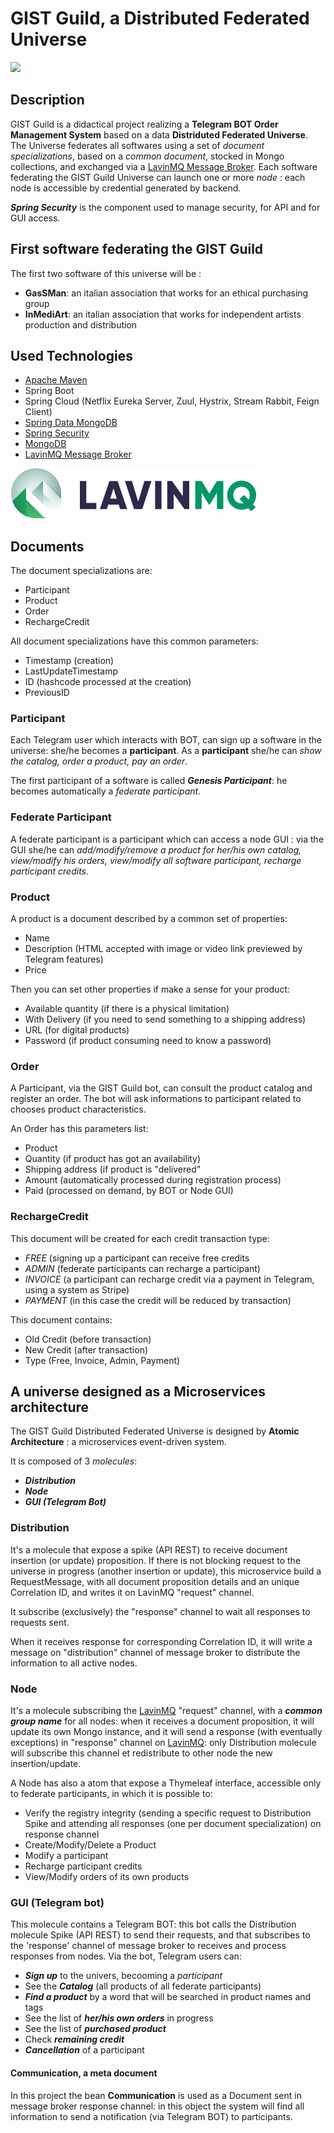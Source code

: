# GIST Guild, a Distributed Federated Universe
<img src="src/main/resources/images/gist.png" width="200">

## Description
GIST Guild is a didactical project realizing a **Telegram BOT Order Management System** based on a data **Distriduted Federated Universe**.
The Universe federates all softwares using a set of *document specializations*, based on a *common document*, stocked in Mongo collections, and exchanged via a [LavinMQ Message Broker](https://lavinmq.com/).
Each software federating the GIST Guild Universe can launch one or more *node* : each node is accessible by credential generated by backend.

***Spring Security*** is the component used to manage security, for API and for GUI access.

## First software federating the GIST Guild
The first two software of this universe will be : 
- **GasSMan**: an italian association that works for an ethical purchasing group
- **InMediArt**: an italian association that works for independent artists production and distribution  

## Used Technologies
- [Apache Maven](https://maven.apache.org/)
- Spring Boot
- Spring Cloud (Netflix Eureka Server, Zuul, Hystrix, Stream Rabbit, Feign Client)
- [Spring Data MongoDB](https://spring.io/projects/spring-data-mongodb)
- [Spring Security](https://spring.io/projects/spring-security)
- [MongoDB](https://www.mongodb.com/) 
- [LavinMQ Message Broker](https://lavinmq.com/)

![LavinMQ logo](src/main/resources/images/logo-lavinmq.png?raw=true)

## Documents 
The document specializations are:
- Participant
- Product
- Order
- RechargeCredit

All document specializations have this common parameters:
- Timestamp (creation)
- LastUpdateTimestamp
- ID (hashcode processed at the creation)
- PreviousID

### Participant
Each Telegram user which interacts with BOT, can sign up a software in the universe: she/he becomes a **participant**.
As a **participant** she/he can *show the catalog, order a product, pay an order*.

The first participant of a software is called ***Genesis Participant***: he becomes automatically a *federate participant*.

### Federate Participant 
A federate participant is a participant which can access a node GUI : via the GUI she/he can *add/modify/remove a product for her/his own catalog, view/modify his orders, view/modify all software participant, recharge participant credits*.

### Product 
A product is a document described by a common set of properties:
- Name
- Description (HTML accepted with image or video link previewed by Telegram features)
- Price

Then you can set other properties if make a sense for your product:
- Available quantity (if there is a physical limitation)
- With Delivery (if you need to send something to a shipping address)
- URL (for digital products)
- Password (if product consuming need to know a password)

### Order
A Participant, via the GIST Guild bot, can consult the product catalog and register an order.
The bot will ask informations to participant related to chooses product characteristics.

An Order has this parameters list:
- Product
- Quantity (if product has got an availability)
- Shipping address (if product is "delivered"
- Amount (automatically processed during registration process)
- Paid (processed on demand, by BOT or Node GUI)

### RechargeCredit
This document will be created for each credit transaction type:
- *FREE* (signing up a participant can receive free credits
- *ADMIN* (federate participants can recharge a participant)
- *INVOICE* (a participant can recharge credit via a payment in Telegram, using a system as Stripe)
- *PAYMENT* (in this case the credit will be reduced by transaction)

This document contains:
- Old Credit (before transaction)
- New Credit (after transaction)
- Type (Free, Invoice, Admin, Payment)

## A universe designed as a Microservices architecture 
The GIST Guild Distributed Federated Universe is designed by **Atomic Architecture** : a microservices event-driven system.

It is composed of 3 *molecules*:
- ***Distribution***
- ***Node***
- ***GUI (Telegram Bot)***

### Distribution
It's a molecule that expose a spike (API REST) to receive document insertion (or update) proposition.
If there is not blocking request to the universe in progress (another insertion or update), this microservice build a RequestMessage, with all document proposition details and an unique Correlation ID, and writes it on LavinMQ "request" channel.

It subscribe (exclusively) the "response" channel to wait all responses to requests sent.

When it receives response for corresponding Correlation ID, it will write a message on "distribution" channel of message broker to distribute the information to all active nodes.

### Node
It's a molecule subscribing the [LavinMQ](https://lavinmq.com/) "request" channel, with a ***common group name*** for all nodes: when it receives a document proposition, it will update its own Mongo instance, and it will send a response (with eventually exceptions) in "response" channel on [LavinMQ](https://lavinmq.com/): only Distribution molecule will subscribe this channel et redistribute to other node the new insertion/update.

A Node has also a atom that expose a Thymeleaf interface, accessible only to federate participants, in which it is possible to:
- Verify the registry integrity (sending a specific request to Distribution Spike and attending all responses (one per document specialization) on response channel
- Create/Modify/Delete a Product
- Modify a participant 
- Recharge participant credits
- View/Modify orders of its own products

### GUI (Telegram bot)
This molecule contains a Telegram BOT: this bot calls the Distribution molecule Spike (API REST) to send their requests, and that subscribes to the 'response' channel of message broker to receives and process responses from nodes.
Via the bot, Telegram users can:
- ***Sign up*** to the univers, becooming a *participant*
- See the ***Catalog*** (all products of all federate participants)
- ***Find a product*** by a word that will be searched in product names and tags
- See the list of ***her/his own orders*** in progress
- See the list of ***purchased product***
- Check ***remaining credit***
- ***Cancellation*** of a participant 

#### Communication, a meta document
In this project the bean **Communication** is used as a Document sent in message broker response channel: in this object the system will find all information to send a notification (via Telegram BOT) to participants.

